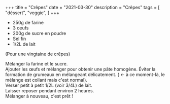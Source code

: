 +++
title = "Crêpes"
date = "2021-03-30"
description = "Crêpes"
tags = [
    "déssert",
    "veggie",
]
+++

* 250g de farine 
* 3 oeufs
* 200g de sucre en poudre
* Sel fin
* 1/2L de lait  

(Pour une vingtaine de crêpes)  

Mélanger la farine et le sucre.  
Ajouter les œufs et mélanger pour obtenir une pâte homogène. Éviter la formation de grumeaux en mélangeant délicatement. ( <- à ce moment-là, le mélange est collant mais c'est normal).  
Verser petit à petit 1/2L (voir 3/4L) de lait.  
Laisser reposer pendant environ 2 heures.  
Mélanger à nouveau, c'est prêt !  

